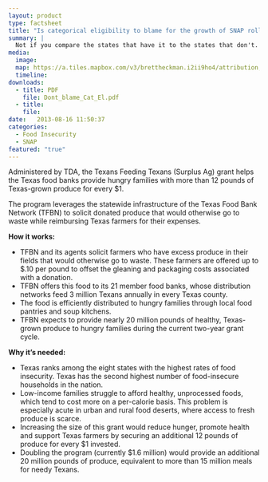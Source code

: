 ```yaml
---
layout: product
type: factsheet
title: "Is categorical eligibility to blame for the growth of SNAP rolls?"
summary: |
  Not if you compare the states that have it to the states that don't.
media:
  image: 
  map: https://a.tiles.mapbox.com/v3/brettheckman.i2ii9ho4/attribution,zoompan,zoomwheel,geocoder,share.html
  timeline:
downloads: 
  - title: PDF
    file: Dont_blame_Cat_El.pdf
  - title:
    file:
date:   2013-08-16 11:50:37
categories: 
  - Food Insecurity
  - SNAP
featured: "true"
---
```

Administered by TDA, the Texans Feeding Texans (Surplus Ag) grant helps the Texas food banks provide hungry families with more than 12 pounds of Texas-grown produce for every $1. 

The program leverages the statewide infrastructure of the Texas Food Bank Network (TFBN) to solicit donated produce that would otherwise go to waste while reimbursing Texas farmers for their expenses. 

**How it works:** 
 
- TFBN and its agents solicit farmers who have excess produce in their fields that would otherwise go to waste. These farmers are offered up to $.10 per pound to offset the gleaning and packaging costs associated with a donation. 
- TFBN offers this food to its 21 member food banks, whose distribution networks feed 3 million Texans annually in every Texas county. 
- The food is efficiently distributed to hungry families through local food pantries and soup kitchens. 
- TFBN expects to provide nearly 20 million pounds of healthy, Texas-grown produce to hungry families during the current two-year grant cycle. 

**Why it’s needed:**
- Texas ranks among the eight states with the highest rates of food insecurity. Texas has the second highest number of food-insecure households in the nation. 
- Low-income families struggle to afford healthy, unprocessed foods, which tend to cost more on a per-calorie basis. This problem is especially acute in urban and rural food deserts, where access to fresh produce is scarce. 
- Increasing the size of this grant would reduce hunger, promote health and support Texas farmers by securing an additional 12 pounds of produce for every $1 invested. 
- Doubling the program (currently $1.6 million) would provide an additional 20 million pounds of produce, equivalent to more than 15 million meals for needy Texans. 


